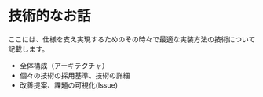 # 技術的なお話
ここには、仕様を支え実現するためのその時々で最適な実装方法の技術について記載します。

* 全体構成（アーキテクチャ）
* 個々の技術の採用基準、技術の詳細
* 改善提案、課題の可視化(Issue)
